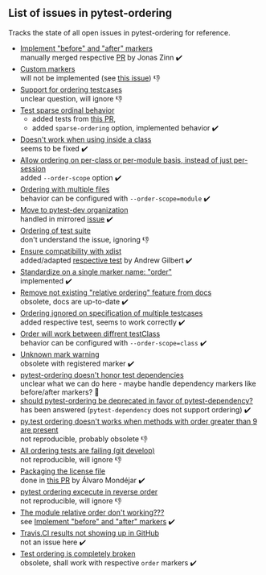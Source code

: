 List of issues in pytest-ordering 
---------------------------------

Tracks the state of all open issues in pytest-ordering for reference.

- [Implement "before" and "after" markers](https://github.com/ftobia/pytest-ordering/issues/6)  
  manually merged respective [PR](https://github.com/ftobia/pytest-ordering/pull/37)
  by Jonas Zinn :heavy_check_mark:
- [Custom markers](https://github.com/ftobia/pytest-ordering/issues/10)  
  will not be implemented (see 
  [this issue](https://github.com/ftobia/pytest-ordering/issues/38)) :-1:
- [Support for ordering testcases](https://github.com/ftobia/pytest-ordering/issues/12)  
  unclear question, will ignore :-1:
- [Test sparse ordinal behavior](https://github.com/ftobia/pytest-ordering/issues/14)
  - added tests from [this PR](https://github.com/ftobia/pytest-ordering/pull/29),
  - added `sparse-ordering` option, implemented behavior :heavy_check_mark:
- [Doesn't work when using inside a class](https://github.com/ftobia/pytest-ordering/issues/18)  
  seems to be fixed :heavy_check_mark:
- [Allow ordering on per-class or per-module basis, instead of just per-session](https://github.com/ftobia/pytest-ordering/issues/20)  
  added `--order-scope` option :heavy_check_mark:
- [Ordering with multiple files](https://github.com/ftobia/pytest-ordering/issues/25)  
  behavior can be configured with `--order-scope=module` :heavy_check_mark:
- [Move to pytest-dev organization](https://github.com/ftobia/pytest-ordering/issues/32)  
  handled in mirrored [issue](https://github.com/mrbean-bremen/pytest-order/issues/4) :heavy_check_mark:
- [Ordering of test suite](https://github.com/ftobia/pytest-ordering/issues/33)  
  don't understand the issue, ignoring :-1:
- [Ensure compatibility with xdist](https://github.com/ftobia/pytest-ordering/issues/36)  
  added/adapted [respective test](https://github.com/ftobia/pytest-ordering/pull/52) by Andrew Gilbert :heavy_check_mark:
- [Standardize on a single marker name: "order"](https://github.com/ftobia/pytest-ordering/issues/38)  
  implemented :heavy_check_mark:
- [Remove not existing "relative ordering" feature from docs](https://github.com/ftobia/pytest-ordering/issues/39)  
  obsolete, docs are up-to-date :heavy_check_mark:
- [Ordering ignored on specification of multiple testcases](https://github.com/ftobia/pytest-ordering/issues/42)  
  added respective test, seems to work correctly :heavy_check_mark:
- [Order will work between diffrent testClass](https://github.com/ftobia/pytest-ordering/issues/53)  
  behavior can be configured with `--order-scope=class` :heavy_check_mark:
- [Unknown mark warning](https://github.com/ftobia/pytest-ordering/issues/57)  
  obsolete with registered marker :heavy_check_mark:
- [pytest-ordering doesn't honor test dependencies](https://github.com/ftobia/pytest-ordering/issues/58)  
  unclear what we can do here - maybe handle dependency markers like 
  before/after markers? :thought_balloon: 
- [should pytest-ordering be deprecated in favor of pytest-dependency?](https://github.com/ftobia/pytest-ordering/issues/59)  
  has been answered (`pytest-dependency` does not support ordering) :heavy_check_mark: 
- [py.test ordering doesn't works when methods with order greater than 9 are present](https://github.com/ftobia/pytest-ordering/issues/61)  
  not reproducible, probably obsolete :-1:
- [All ordering tests are failing (git develop)](https://github.com/ftobia/pytest-ordering/issues/62)  
  not reproducible, will ignore :-1:
- [Packaging the license file](https://github.com/ftobia/pytest-ordering/issues/63)  
  done in [this PR](https://github.com/ftobia/pytest-ordering/pull/68)
  by Álvaro Mondéjar :heavy_check_mark:
- [pytest ordering excecute in reverse order](https://github.com/ftobia/pytest-ordering/issues/64)  
  not reproducible, will ignore :-1:
- [The module relative order don't working???](https://github.com/ftobia/pytest-ordering/issues/65)  
  see [Implement "before" and "after" markers](https://github.com/ftobia/pytest-ordering/issues/6) :heavy_check_mark:  
- [Travis.CI results not showing up in GitHub](https://github.com/ftobia/pytest-ordering/issues/70)  
  not an issue here :heavy_check_mark:
- [Test ordering is completely broken](https://github.com/ftobia/pytest-ordering/issues/73)  
  obsolete, shall work with respective `order` markers :heavy_check_mark: 

